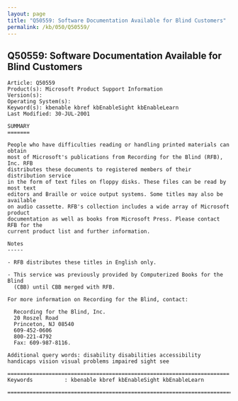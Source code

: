 ```yaml
---
layout: page
title: "Q50559: Software Documentation Available for Blind Customers"
permalink: /kb/050/Q50559/
---
```


## Q50559: Software Documentation Available for Blind Customers

	Article: Q50559
	Product(s): Microsoft Product Support Information
	Version(s): 
	Operating System(s): 
	Keyword(s): kbenable kbref kbEnableSight kbEnableLearn
	Last Modified: 30-JUL-2001
	
	SUMMARY
	=======
	
	People who have difficulties reading or handling printed materials can obtain
	most of Microsoft's publications from Recording for the Blind (RFB), Inc. RFB
	distributes these documents to registered members of their distribution service
	in the form of text files on floppy disks. These files can be read by most text
	editors and Braille or voice output systems. Some titles may also be available
	on audio cassette. RFB's collection includes a wide array of Microsoft product
	documentation as well as books from Microsoft Press. Please contact RFB for the
	current product list and further information.
	
	Notes
	-----
	
	- RFB distributes these titles in English only.
	
	- This service was previously provided by Computerized Books for the Blind
	  (CBB) until CBB merged with RFB.
	
	For more information on Recording for the Blind, contact:
	
	  Recording for the Blind, Inc.
	  20 Roszel Road
	  Princeton, NJ 08540
	  609-452-0606
	  800-221-4792
	  Fax: 609-987-8116.
	
	Additional query words: disability disabilities accessibility handicaps vision visual problems impaired sight see
	
	======================================================================
	Keywords          : kbenable kbref kbEnableSight kbEnableLearn 
	
	=============================================================================
	
